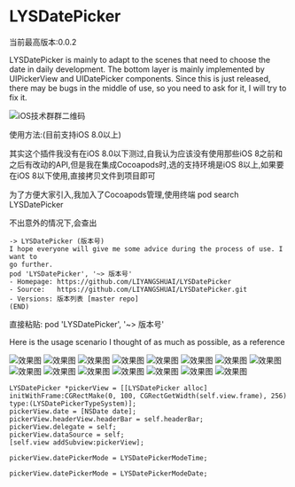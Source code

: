 # LYSDatePicker

当前最高版本:0.0.2

LYSDatePicker is mainly to adapt to the scenes that need to choose the date in daily development. The bottom layer is mainly implemented by UIPickerView and UIDatePicker components. Since this is just released, there may be bugs in the middle of use, so you need to ask for it, I will try to fix it.

![iOS技术群群二维码](https://github.com/LIYANGSHUAI/LYSDatePicker/blob/master/resource/iOS技术群群二维码.JPG)

使用方法:(目前支持iOS 8.0以上)

其实这个插件我没有在iOS 8.0以下测过,自我认为应该没有使用那些iOS 8之前和之后有改动的API,但是我在集成Cocoapods时,选的支持环境是iOS 8以上,如果要在iOS 8以下使用,直接拷贝文件到项目即可

为了方便大家引入,我加入了Cocoapods管理,使用终端 pod search LYSDatePicker

不出意外的情况下,会查出

```objc
-> LYSDatePicker (版本号)
I hope everyone will give me some advice during the process of use. I want to
go further.
pod 'LYSDatePicker', '~> 版本号'
- Homepage: https://github.com/LIYANGSHUAI/LYSDatePicker
- Source:   https://github.com/LIYANGSHUAI/LYSDatePicker.git
- Versions: 版本列表 [master repo]
(END)
```

直接粘贴: pod 'LYSDatePicker', '~> 版本号'

Here is the usage scenario I thought of as much as possible, as a reference

![效果图](https://github.com/LIYANGSHUAI/LYSDatePicker/blob/master/resource/目录.png)
![效果图](https://github.com/LIYANGSHUAI/LYSDatePicker/blob/master/resource/系统(时间).png)
![效果图](https://github.com/LIYANGSHUAI/LYSDatePicker/blob/master/resource/系统(日期).png)
![效果图](https://github.com/LIYANGSHUAI/LYSDatePicker/blob/master/resource/系统(日期和时间).png)
![效果图](https://github.com/LIYANGSHUAI/LYSDatePicker/blob/master/resource/自定义(时间).png)
![效果图](https://github.com/LIYANGSHUAI/LYSDatePicker/blob/master/resource/自定义(时间12小时).png)
![效果图](https://github.com/LIYANGSHUAI/LYSDatePicker/blob/master/resource/自定义(日期).png)
![效果图](https://github.com/LIYANGSHUAI/LYSDatePicker/blob/master/resource/自定义(日期和星期).png)
![效果图](https://github.com/LIYANGSHUAI/LYSDatePicker/blob/master/resource/自定义(日期和时间).png)
![效果图](https://github.com/LIYANGSHUAI/LYSDatePicker/blob/master/resource/自定义(日期和时间和星期).png)
![效果图](https://github.com/LIYANGSHUAI/LYSDatePicker/blob/master/resource/自定义(年和日期).png)
![效果图](https://github.com/LIYANGSHUAI/LYSDatePicker/blob/master/resource/自定义(年和日期和时间).png)
![效果图](https://github.com/LIYANGSHUAI/LYSDatePicker/blob/master/resource/自定义(年和日期和时间和星期).png)
![效果图](https://github.com/LIYANGSHUAI/LYSDatePicker/blob/master/resource/自定义(年和日期和星期).png)
![效果图](https://github.com/LIYANGSHUAI/LYSDatePicker/blob/master/resource/自定义(年和日期和时间和星期12小时).png)


```objc
LYSDatePicker *pickerView = [[LYSDatePicker alloc] initWithFrame:CGRectMake(0, 100, CGRectGetWidth(self.view.frame), 256) type:(LYSDatePickerTypeSystem)];
pickerView.date = [NSDate date];
pickerView.headerView.headerBar = self.headerBar;
pickerView.delegate = self;
pickerView.dataSource = self;
[self.view addSubview:pickerView];
```

```objc
pickerView.datePickerMode = LYSDatePickerModeTime;
```

```objc
pickerView.datePickerMode = LYSDatePickerModeDate;
```
